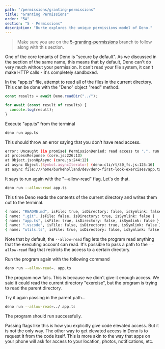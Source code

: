 ```yaml
---
path: "/permissions/granting-permissions"
title: "Granting Permissions"
order: "5A"
section: "5 - Permissions"
description: "Burke explores the unique permissions model of Deno."
---
```


> Make sure you are on the [5-granting-permissions](https://github.com/burkeholland/deno-exercises/tree/5-granting-permissions) branch to follow along with this section.

One of the core tenants of Deno is "secure by default". As we discussed in the section of the same name, this means that by default, Deno can't do very much without your permission. It can't read your file system, it can't make HTTP calls - it's completely sandboxed. 

In the "app.ts" file, attempt to read all of the files in the current directory. This can be done with the "Deno" object "read" method.

```typescript
const results = await Deno.readDir("../");

for await (const result of results) {
  console.log(result);
}
```

Execute "app.ts" from the terminal

```bash
deno run app.ts
```

This should throw an error saying that you don't have read access.

```bash
error: Uncaught (in promise) PermissionDenied: read access to ".", run again with the --allow-read flag
at processResponse (core.js:226:13)
at Object.jsonOpAsync (core.js:244:12)
at async Object.[Symbol.asyncIterator] (deno:cli/rt/30_fs.js:125:16)
at async file:///home/burkeholland/dev/deno-first-look-exercises/app.ts:3:18
```

It says to run again with the "--allow-read" flag. Let's do that.

```bash
deno run --allow-read app.ts
```

This time Deno reads the contents of the current directory and writes them out to the terminal.

```bash
{ name: "README.md", isFile: true, isDirectory: false, isSymlink: false }
{ name: ".git", isFile: false, isDirectory: true, isSymlink: false }
{ name: "app.ts", isFile: true, isDirectory: false, isSymlink: false }
{ name: ".vscode", isFile: false, isDirectory: true, isSymlink: false }
{ name: "utils.ts", isFile: true, isDirectory: false, isSymlink: false }
```

Note that by default, the `--allow-read` flag lets the program read anything that the executing account can read. It's possible to pass a path to the `--allow-read` flag that restricts the access to a certain directory.

Run the program again with the following command

```bash
deno run --allow-read=. app.ts
```

The program now fails. This is because we didn't give it enough access. We said it could read the current directory "exercise", but the program is trying to read the parent directory.

Try it again passing in the parent path...


```bash
deno run --allow-read=../ app.ts
```

The program should run successfully.

Passing flags like this is how you explicitly give code elevated access. But it is not the only way. The other way to get elevated access in Deno is to request it from the code itself. This is more akin to the way that apps on your phone will ask for access to your location, photos, notifications, etc.
